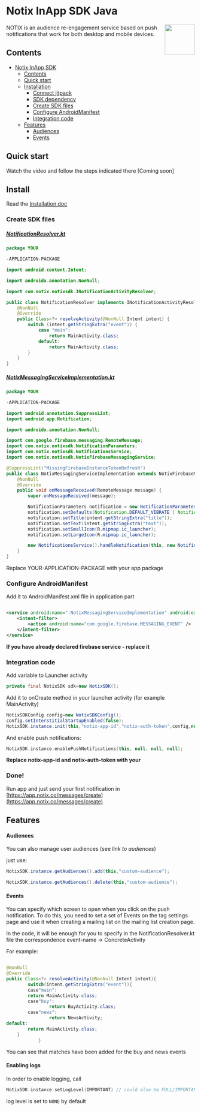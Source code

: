 # Notix InApp SDK Java

<img align="right" width="80px" src="https://img.cdnotix.com/notix-static/readme-icon.png">

NOTIX is an audience re-engagement service based on push notifications that work for both desktop
and mobile devices.

## Contents

- [Notix InApp SDK](#notix-inapp-sdk)
    - [Contents](#contents)
    - [Quick start](#quick-start)
    - [Installation](#installation)
        - [Connect jitpack](#connect-jitpack)
        - [SDK dependency](#sdk-dependency)
        - [Create SDK files](#create-sdk-files)
        - [Configure AndroidManifest](#configure-androidmanifest)
        - [Integration code](#integration-code)
    - [Features](#features)
        - [Audiences](#audiences)
        - [Events](#events)

## Quick start

Watch the video and follow the steps indicated there
[Coming soon]

## Install
Read the [Installation doc](INSTALLATION.md)

### Create SDK files

##### [NotificationResolver.kt](https://img.cdnotix.com/notix-static/NotificationResolver.kt)

```java
package YOUR

-APPLICATION-PACKAGE

import android.content.Intent;

import androidx.annotation.NonNull;

import com.notix.notixsdk.INotificationActivityResolver;

public class NotificationResolver implements INotificationActivityResolver {
    @NonNull
    @Override
    public Class<?> resolveActivity(@NonNull Intent intent) {
        switch (intent.getStringExtra("event")) {
            case "main":
                return MainActivity.class;
            default:
                return MainActivity.class;
        }
    }
}
```

##### [NotixMessagingServiceImplementation.kt](https://img.cdnotix.com/notix-static/NotixMessagingServiceImplementation.kt)

```java
package YOUR

-APPLICATION-PACKAGE

import android.annotation.SuppressLint;
import android.app.Notification;

import androidx.annotation.NonNull;

import com.google.firebase.messaging.RemoteMessage;
import com.notix.notixsdk.NotificationParameters;
import com.notix.notixsdk.NotificationsService;
import com.notix.notixsdk.NotixFirebaseMessagingService;

@SuppressLint("MissingFirebaseInstanceTokenRefresh")
public class NotixMessagingServiceImplementation extends NotixFirebaseMessagingService {
    @NonNull
    @Override
    public void onMessageReceived(RemoteMessage message) {
        super.onMessageReceived(message);

        NotificationParameters notification = new NotificationParameters();
        notification.setDefaults(Notification.DEFAULT_VIBRATE | Notification.DEFAULT_SOUND);
        notification.setTitle(intent.getStringExtra("title"));
        notification.setText(intent.getStringExtra("text"));
        notification.setSmallIcon(R.mipmap.ic_launcher);
        notification.setLargeIcon(R.mipmap.ic_launcher);

        new NotificationsService().handleNotification(this, new NotificationResolver(), intent, notification);
    }
}
```

Replace YOUR-APPLICATION-PACKAGE with your app package

### Configure AndroidManifest

Add it to AndroidManifest.xml file in application part

```xml

<service android:name=".NotixMessagingServiceImplementation" android:exported="false">
    <intent-filter>
        <action android:name="com.google.firebase.MESSAGING_EVENT" />
    </intent-filter>
</service>
```

**If you have already declared firebase service - replace it**

### Integration code

Add variable to Launcher activity

```java
private final NotixSDK sdk=new NotixSDK();
```

Add it to onCreate method in your launcher activity (for example MainActivity)

```java
NotixSDKConfig config=new NotixSDKConfig();
config.setInterstitialStartupEnabled(false);
NotixSDK.instance.init(this,"notix-app-id","notix-auth-token",config,null);
```

And enable push notifications:

```kotlin
NotixSDK.instance.enablePushNotifications(this, null, null, null);
```

**Replace notix-app-id and notix-auth-token with your**

### Done!

Run app and just send your first notification
in [https://app.notix.co/messages/create](https://app.notix.co/messages/create)

## Features

#### Audiences

You can also manage user audiences (see *link to audiences*)

just use:

```java
NotixSDK.instance.getAudiences().add(this,"custom-audience");
```

```java
NotixSDK.instance.getAudiences().delete(this,"custom-audience");
```

#### Events

You can specify which screen to open when you click on the push notification. To do this, you need
to set a set of Events on the tag settings page and use it when creating a mailing list on the
mailing list creation page.

In the code, it will be enough for you to specify in the NotificationResolver.kt file the
correspondence event-name -> ConcreteActivity

For example:

```java

@NonNull
@Override
public Class<?> resolveActivity(@NonNull Intent intent){
        switch(intent.getStringExtra("event")){
        case"main":
        return MainActivity.class;
        case"buy":
                return BuyActivity.class;
        case"news":
                return NewsActivity;
default:
        return MainActivity.class;
    }
            }
```

You can see that matches have been added for the buy and news events

#### Enabling logs
In order to enable logging, call 
```kotlin
NotixSDK.instance.setLogLevel(IMPORTANT) // could also be FULL/IMPORTANT/NONE.
```
log level is set to `NONE` by default
